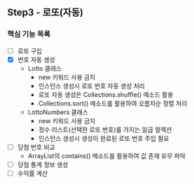 
## Step3 - 로또(자동)

### 핵심 기능 목록
- [ ] 로또 구입
- [X] 번호 자동 생성
  - Lotto 클래스
    - new 키워드 사용 금지
    - 인스턴스 생성시 로또 번호 자동 생성 처리
    - 로또 자동 생성은 Collections.shuffle() 메소드 활용
    - Collections.sort() 메소드를 활용하여 오름차순 정렬 처리
  - LottoNumbers 클래스
    - new 키워드 사용 금지
    - 정수 리스트(선택한 로또 번호)를 가지는 일급 컬렉션
    - 인스턴스 생성시 생성이 완료된 로또 번호 주입 필요
- [ ] 당첨 번호 비교
  - ArrayList의 contains() 메소드를 활용하여 값 존재 유무 파악 
- [ ] 당첨 통계 정보 생성
- [ ] 수익률 계산